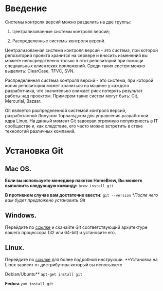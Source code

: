 # Введение

Системы контроля версий можно разделить на две группы:

1. Централизованные системы контроля версий;

2. Распределенные системы контроля версий.

Централизованная система контроля версий - это система, при которой репозиторий проекта хранится на сервере и вносить изменения вы можете непосредственно только в этот репозиторий при помощи специальных клиентских приложений. Среди таких систем можно выделить: ClearCase, TFVC, SVN.

Распределенная система контроля версий - это система, при которой копия репозитория может храниться на машине у каждого разработчика, что значительно снижает риск потерять результат работы над проектом. Примером таких систем могут быть: Git, Mercurial, Bazaar.

Git является распределенной системой контроля версий, разработанной Линусом Торвальдсом для управления разработкой ядра Linux. На данный момент Git завоевал огромную популярность в IT сообществе и, как следствие, его часто можно встретить в стеке технологий различных компаний.

# Установка Git

## Mac OS.
**Если вы используете менеджер пакетов HomeBrew,
Вы можете выполнить следующую команду:**
`brew install git`

**В противном случае вам достаточно ввести:**
`git --version`
**После чего вам будет предложено установить Git*

## Windows. 
Перейдите по [ссылке](https://git-scm.com/download/win) и скачайте Git соответствующий архитектуре вашего процессора (32 или 64-bit) и установите его.

## Linux. 
Перейдите по [ссылке](https://git-scm.com/download/linux) для более подробной инструкции.
**Установка на Linux зависит от дистрибутива который вы используете

Debian/Ubuntu**
`apt-get install git`

**Fedora**
`yum install git`
